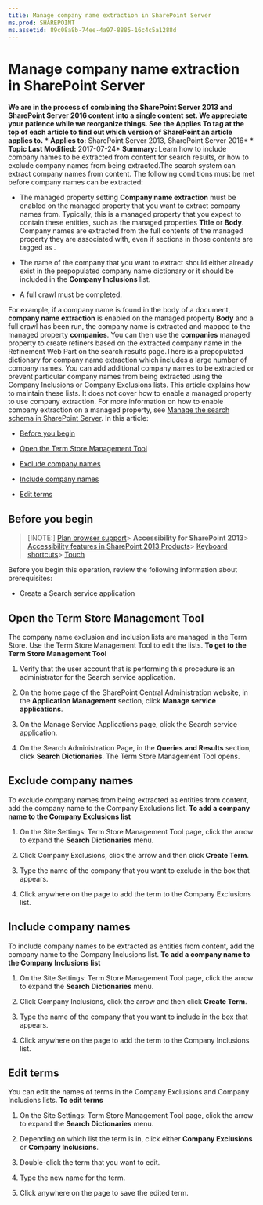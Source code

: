 ```yaml
---
title: Manage company name extraction in SharePoint Server
ms.prod: SHAREPOINT
ms.assetid: 89c08a8b-74ee-4a97-8885-16c4c5a1288d
---
```



# Manage company name extraction in SharePoint Server
 **We are in the process of combining the SharePoint Server 2013 and SharePoint Server 2016 content into a single content set. We appreciate your patience while we reorganize things. See the Applies To tag at the top of each article to find out which version of SharePoint an article applies to.** * **Applies to:** SharePoint Server 2013, SharePoint Server 2016*  * **Topic Last Modified:** 2017-07-24* **Summary:** Learn how to include company names to be extracted from content for search results, or how to exclude company names from being extracted.The search system can extract company names from content. The following conditions must be met before company names can be extracted: 
- The managed property setting **Company name extraction** must be enabled on the managed property that you want to extract company names from. Typically, this is a managed property that you expect to contain these entities, such as the managed properties **Title** or **Body**. Company names are extracted from the full contents of the managed property they are associated with, even if sections in those contents are tagged as **<no index>**.
    
  
- The name of the company that you want to extract should either already exist in the prepopulated company name dictionary or it should be included in the **Company Inclusions** list.
    
  
- A full crawl must be completed. 
    
  
For example, if a company name is found in the body of a document, **company name extraction** is enabled on the managed property **Body** and a full crawl has been run, the company name is extracted and mapped to the managed property **companies**. You can then use the **companies** managed property to create refiners based on the extracted company name in the Refinement Web Part on the search results page.There is a prepopulated dictionary for company name extraction which includes a large number of company names. You can add additional company names to be extracted or prevent particular company names from being extracted using the Company Inclusions or Company Exclusions lists. This article explains how to maintain these lists. It does not cover how to enable a managed property to use company extraction. For more information on how to enable company extraction on a managed property, see  [Manage the search schema in SharePoint Server](html/manage-the-search-schema-in-sharepoint-server.md). In this article:
-  [Before you begin](#begin)
    
  
-  [Open the Term Store Management Tool](#CE_Open_TS)
    
  
-  [Exclude company names](#CE_Exclude)
    
  
-  [Include company names](#CE_Include)
    
  
-  [Edit terms](#CE_Edit)
    
  

## Before you begin
<a name="begin"> </a>


> [!NOTE:]
>  [Plan browser support](https://go.microsoft.com/fwlink/p/?LinkId=246502)> **Accessibility for SharePoint 2013**>  [Accessibility features in SharePoint 2013 Products](https://go.microsoft.com/fwlink/p/?LinkId=246501)>  [Keyboard shortcuts](https://go.microsoft.com/fwlink/p/?LinkID=246504)>  [Touch](https://go.microsoft.com/fwlink/p/?LinkId=246506)
  
    
    

Before you begin this operation, review the following information about prerequisites:
- Create a Search service application
    
  

## Open the Term Store Management Tool
<a name="CE_Open_TS"> </a>

The company name exclusion and inclusion lists are managed in the Term Store. Use the Term Store Management Tool to edit the lists. **To get to the Term Store Management Tool**
1. Verify that the user account that is performing this procedure is an administrator for the Search service application. 
    
  
2. On the home page of the SharePoint Central Administration website, in the **Application Management** section, click **Manage service applications**.
    
  
3. On the Manage Service Applications page, click the Search service application.
    
  
4. On the Search Administration Page, in the **Queries and Results** section, click **Search Dictionaries**. The Term Store Management Tool opens.
    
  

## Exclude company names
<a name="CE_Exclude"> </a>

To exclude company names from being extracted as entities from content, add the company name to the Company Exclusions list. **To add a company name to the Company Exclusions list**
1. On the Site Settings: Term Store Management Tool page, click the arrow to expand the **Search Dictionaries** menu.
    
  
2. Click Company Exclusions, click the arrow and then click **Create Term**.
    
  
3. Type the name of the company that you want to exclude in the box that appears. 
    
  
4. Click anywhere on the page to add the term to the Company Exclusions list.
    
  

## Include company names
<a name="CE_Include"> </a>

To include company names to be extracted as entities from content, add the company name to the Company Inclusions list. **To add a company name to the Company Inclusions list**
1. On the Site Settings: Term Store Management Tool page, click the arrow to expand the **Search Dictionaries** menu.
    
  
2. Click Company Inclusions, click the arrow and then click **Create Term**.
    
  
3. Type the name of the company that you want to include in the box that appears. 
    
  
4. Click anywhere on the page to add the term to the Company Inclusions list.
    
  

## Edit terms
<a name="CE_Edit"> </a>

You can edit the names of terms in the Company Exclusions and Company Inclusions lists. **To edit terms**
1. On the Site Settings: Term Store Management Tool page, click the arrow to expand the **Search Dictionaries** menu.
    
  
2. Depending on which list the term is in, click either **Company Exclusions** or **Company Inclusions**.
    
  
3. Double-click the term that you want to edit. 
    
  
4. Type the new name for the term. 
    
  
5. Click anywhere on the page to save the edited term.
    
  

